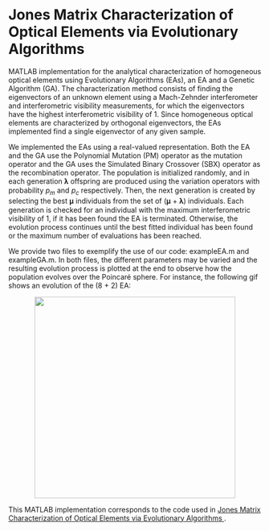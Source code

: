 # Jones Matrix Characterization of Optical Elements via Evolutionary Algorithms

MATLAB implementation for the analytical characterization of homogeneous optical elements using Evolutionary Algorithms (EAs), an EA and a Genetic Algorithm (GA). The characterization method consists of finding the eigenvectors of an unknown element using a Mach-Zehnder interferometer and interferometric visibility measurements, for which the eigenvectors have the highest interferometric visibility of 1. Since homogeneous optical elements are characterized by orthogonal eigenvectors, the EAs implemented find a single eigenvector of any given sample.

We implemented the EAs using a real-valued representation. Both the EA and the GA use the Polynomial Mutation (PM) operator as the mutation operator and the GA uses the Simulated Binary Crossover (SBX) operator as the recombination operator. The population is initialized randomly, and in each generation 𝛌 offspring are produced using the variation operators with probability <i>p<sub>m</sub></i> and <i>p<sub>c</sub></i> respectively. Then, the next generation is created by selecting the best 𝛍 individuals from the set of (𝛍 + 𝛌) individuals. Each generation is checked for an individual with the maximum interferometric visibility of 1, if it has been found the EA is terminated. Otherwise, the evolution process continues until the best fitted individual has been found or the maximum number of evaluations has been reached.

We provide two files to exemplify the use of our code: exampleEA.m and exampleGA.m. In both files, the different parameters may be varied and the resulting evolution process is plotted at the end to observe how the population evolves over the Poincaré sphere. For instance, the following gif shows an evolution of the (8 + 2) EA:

<div style="text-align:center"><img src="EA(8_2)_eta_100_622.gif " width=400></div>

This MATLAB implementation corresponds to the code used in <a href="https://arxiv.org/abs/2101.12293">Jones Matrix Characterization of Optical Elements via Evolutionary Algorithms </a>.
